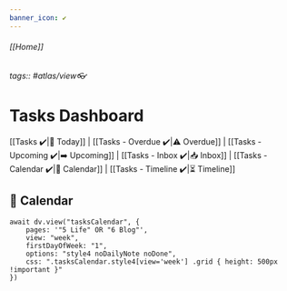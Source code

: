 ```yaml
---
banner_icon: ✔️
---
```

###### [[Home]]
###### tags:: #atlas/view👓
# Tasks Dashboard
[[Tasks ✔️|🏁 Today]] | [[Tasks - Overdue ✔️|⚠️ Overdue]] | [[Tasks - Upcoming ✔️|➡️ Upcoming]] | [[Tasks - Inbox ✔️|📥 Inbox]] | [[Tasks - Calendar ✔️|📅 Calendar]] | [[Tasks - Timeline ✔️|⏳ Timeline]]
## 📅 Calendar
```dataviewjs
await dv.view("tasksCalendar", {
	pages: '"5 Life" OR "6 Blog"',
	view: "week", 
	firstDayOfWeek: "1", 
	options: "style4 noDailyNote noDone",
	css: ".tasksCalendar.style4[view='week'] .grid { height: 500px !important }"
})
```